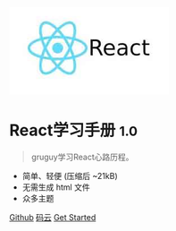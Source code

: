![logo](_media/logo.jpg)

# React学习手册 <small>1.0</small>

> gruguy学习React心路历程。

- 简单、轻便 (压缩后 ~21kB)
- 无需生成 html 文件
- 众多主题

[Github](https://github.com/gruguy/Java_learn)
[码云](https://gitee.com/gruguy/Java_learn)
[Get Started](#面向对象基础)